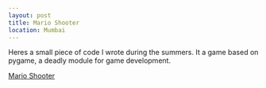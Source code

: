 ```yaml
--- 
layout: post
title: Mario Shooter
location: Mumbai
---
```

Heres a small piece of code I wrote during the summers. It a game based on
pygame, a deadly module for game development.

[Mario Shooter](https://github.com/tsudot/mario_shooter)
